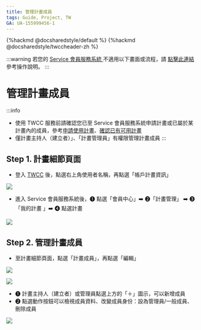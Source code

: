 ```yaml
---
title: 管理計畫成員
tags: Guide, Project, TW
GA: UA-155999456-1
---
```


{%hackmd @docsharedstyle/default %}
{%hackmd @docsharedstyle/twccheader-zh %}

:::warning
<i class="fa fa-bullhorn" aria-hidden="true"></i> 若您的 [<ins>Service 會員服務系統 <i class="fa fa-question-circle fa-question-circle-for-service" aria-hidden="true"></i></ins>](https://man.twcc.ai/@twsdocs/howto-service-access-service-zh)不適用以下畫面或流程，請 <i class="fa fa-sign-out" aria-hidden="true"></i> [<ins>點擊此連結</ins>](https://man.twcc.ai/@twsdocs/guide-service-manage-project-team-zh) 參考操作說明。
:::

# 管理計畫成員

:::info

- 使用 TWCC 服務前請確認您已至 Service 會員服務系統申請計畫或已屬於某計畫內的成員，參考[申請使用計畫](https://www.twcc.ai/doc?page=project)、[確認已有可用計畫](https://www.twcc.ai/doc?page=check)
- 僅計畫主持人（建立者）」、「計畫管理員」有權限管理計畫成員
:::

## Step 1. 計畫細節頁面


- 登入 [TWCC](https://new.twcc.ai/) 後，點選右上角使用者名稱，再點選「帳戶計畫資訊」

![](https://cos.twcc.ai/SYS-MANUAL/uploads/upload_7f9a7093315e1fed9252d3d6473b7789.png)



- 進入 Service 會員服務系統後，<span>&#10102;</span> 點選「會員中心」:arrow_right: <span>&#10103;</span>「計畫管理」 :arrow_right: <span>&#10104;</span>「我的計畫 」:arrow_right: <span>&#10105;</span> 點選計畫


![](https://cos.twcc.ai/SYS-MANUAL/uploads/upload_9da542a85f1420513765ff51246dfe91.png)




## Step 2. 管理計畫成員

- 至計畫細節頁面，點選「計畫成員」，再點選「編輯」

![](https://cos.twcc.ai/SYS-MANUAL/uploads/upload_053f8d8f5d831dab570c9b62a686427e.png)


![](https://cos.twcc.ai/SYS-MANUAL/uploads/upload_6202fa7e5b4d19a0d8b23724ea070fda.png)




-  <span>&#10102;</span> 計畫主持人（建立者）或管理員點選上方的「＋」圖示，可以新增成員
-  <span>&#10103;</span> 點選動作按鈕可以檢視成員資料、改變成員身份：設為管理員/一般成員、刪除成員

![](https://cos.twcc.ai/SYS-MANUAL/uploads/upload_db80e6cf3ee846d39cdca06668beae11.png)




